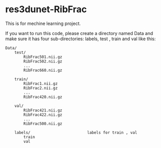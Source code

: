 # res3dunet-RibFrac

This is for mechine learning project.

If you want to run this code, please create a directory named Data and make sure it has four sub-directories: labels, test , train and val like this:

```
Data/
    test/
        RibFrac501.nii.gz
        RibFrac502.nii.gz
        ...
        RibFrac660.nii.gz
    
    train/
        RibFrac1.nii.gz
        RibFrac2.nii.gz
        ...
        RibFrac420.nii.gz
    
    val/
        RibFrac421.nii.gz
        RibFrac422.nii.gz
        ...
        RibFrac500.nii.gz
    
    labels/                         labels for train , val
        train
        val
```


